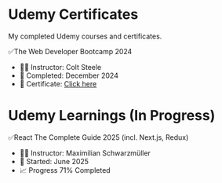 # Udemy Certificates #

My completed Udemy courses and certificates.

✅The Web Developer Bootcamp 2024
- 👨‍🏫 Instructor: Colt Steele  
- 📅 Completed: December 2024
- 🔗 Certificate: [Click here](https://www.udemy.com/certificate/UC-f1ecf9fa-6984-4b38-b8c4-2d7af14eff57/)

# Udemy Learnings (In Progress) #

✅React The Complete Guide 2025 (incl. Next.js, Redux)
- 👨‍🏫 Instructor: Maximilian Schwarzmüller
- 📅 Started: June 2025
- 📈 Progress 71% Completed 

